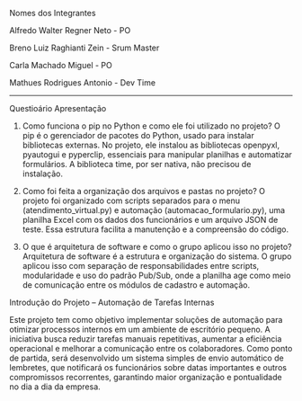 Nomes dos Integrantes

Alfredo Walter Regner Neto - PO

Breno Luiz Raghianti Zein - Srum Master

Carla Machado Miguel - PO

Mathues Rodrigues Antonio - Dev Time

-------------------------------------------------------------------------------------------------------------------------------------------------------------------------------------------------------------------------------------------------------------------------------

Questioário Apresentação

1. Como funciona o pip no Python e como ele foi utilizado no projeto?
O pip é o gerenciador de pacotes do Python, usado para instalar bibliotecas externas. No projeto, ele instalou as bibliotecas openpyxl, pyautogui e pyperclip, essenciais para manipular planilhas e automatizar formulários. A biblioteca time, por ser nativa, não precisou de instalação.

2. Como foi feita a organização dos arquivos e pastas no projeto?
O projeto foi organizado com scripts separados para o menu (atendimento_virtual.py) e automação (automacao_formulario.py), uma planilha Excel com os dados dos funcionários e um arquivo JSON de teste. Essa estrutura facilita a manutenção e a compreensão do código.

3. O que é arquitetura de software e como o grupo aplicou isso no projeto?
Arquitetura de software é a estrutura e organização do sistema. O grupo aplicou isso com separação de responsabilidades entre scripts, modularidade e uso do padrão Pub/Sub, onde a planilha age como meio de comunicação entre os módulos de cadastro e automação.


Introdução do Projeto – Automação de Tarefas Internas

Este projeto tem como objetivo implementar soluções de automação para otimizar processos internos em um ambiente de escritório pequeno. A iniciativa busca reduzir tarefas manuais repetitivas, aumentar a eficiência operacional e melhorar a comunicação entre os colaboradores. Como ponto de partida, será desenvolvido um sistema simples de envio automático de lembretes, que notificará os funcionários sobre datas importantes e outros compromissos recorrentes, garantindo maior organização e pontualidade no dia a dia da empresa.